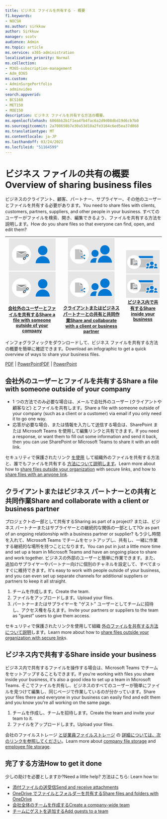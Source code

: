 ```yaml
---
title: ビジネス ファイルを共有する - 概要
f1.keywords:
- NOCSH
ms.author: sirkkuw
author: Sirkkuw
manager: scotv
audience: Admin
ms.topic: article
ms.service: o365-administration
localization_priority: Normal
ms.collection:
- M365-subscription-management
- Adm_O365
ms.custom:
- AdminSurgePortfolio
- adminvideo
search.appverid:
- BCS160
- MET150
- MOE150
description: ビジネス ファイルを共有する方法の概要。
ms.openlocfilehash: 6066bb2b1f1ea4fb4fac6a2d9d08dbd19d6cb7b0
ms.sourcegitcommit: 2a708650b7e30a53d10a2fe3164c6ed5ea37d868
ms.translationtype: MT
ms.contentlocale: ja-JP
ms.lasthandoff: 03/24/2021
ms.locfileid: "51164599"
---
```

# <a name="overview-of-sharing-business-files"></a><span data-ttu-id="8c35d-103">ビジネス ファイルの共有の概要</span><span class="sxs-lookup"><span data-stu-id="8c35d-103">Overview of sharing business files</span></span>

<span data-ttu-id="8c35d-104">ビジネスのクライアント、顧客、パートナー、サプライヤー、その他のユーザーとファイルを共有する必要があります。</span><span class="sxs-lookup"><span data-stu-id="8c35d-104">You need to share files with clients, customers, partners, suppliers, and other people in your business.</span></span> <span data-ttu-id="8c35d-105">すべてのユーザーがファイルを検索、開き、編集できるよう、ファイルを共有する方法を説明します。</span><span class="sxs-lookup"><span data-stu-id="8c35d-105">How do you share files so that everyone can find, open, and edit them?</span></span>

|<span data-ttu-id="8c35d-106">![安全に共有する](../media/securely-share-file.png)</span><span class="sxs-lookup"><span data-stu-id="8c35d-106">![Securely share](../media/securely-share-file.png)</span></span><br/>[<span data-ttu-id="8c35d-107">会社外のユーザーとファイルを共有する</span><span class="sxs-lookup"><span data-stu-id="8c35d-107">Share a file with someone outside of your company</span></span>](#share-a-file-with-someone-outside-of-your-company)|<span data-ttu-id="8c35d-108">![クライアントとの共同作業](../media/share-and-collab-with-partner.png)</span><span class="sxs-lookup"><span data-stu-id="8c35d-108">![Collaborate with a client](../media/share-and-collab-with-partner.png)</span></span> <br/>[<span data-ttu-id="8c35d-109">クライアントまたはビジネス パートナーとの共有と共同作業</span><span class="sxs-lookup"><span data-stu-id="8c35d-109">Share and collaborate with a client or business partner</span></span>](#share-and-collaborate-with-a-client-or-business-partner) | <span data-ttu-id="8c35d-110">![組織内で共有する](../media/share-inside-your-org.png)</span><span class="sxs-lookup"><span data-stu-id="8c35d-110">![Share inside your org](../media/share-inside-your-org.png)</span></span> <br/>[<span data-ttu-id="8c35d-111">ビジネス内で共有する</span><span class="sxs-lookup"><span data-stu-id="8c35d-111">Share inside your business</span></span>](#share-inside-your-business) |
|--|--|--|

<span data-ttu-id="8c35d-112">インフォグラフィックをダウンロードして、ビジネス ファイルを共有する方法の概要を簡単に確認できます。</span><span class="sxs-lookup"><span data-stu-id="8c35d-112">Download an infographic to get a quick overview of ways to share your business files.</span></span> 

<span data-ttu-id="8c35d-113">[PDF](https://go.microsoft.com/fwlink/?linkid=2079435)  | [PowerPoint](https://go.microsoft.com/fwlink/?linkid=2079438)</span><span class="sxs-lookup"><span data-stu-id="8c35d-113">[PDF](https://go.microsoft.com/fwlink/?linkid=2079435) | [PowerPoint](https://go.microsoft.com/fwlink/?linkid=2079438)</span></span>

## <a name="share-a-file-with-someone-outside-of-your-company"></a><span data-ttu-id="8c35d-114">会社外のユーザーとファイルを共有する</span><span class="sxs-lookup"><span data-stu-id="8c35d-114">Share a file with someone outside of your company</span></span>

- <span data-ttu-id="8c35d-115">1 つの方法でのみ必要な場合は、メールで会社外のユーザー (クライアントや顧客など) とファイルを共有します。</span><span class="sxs-lookup"><span data-stu-id="8c35d-115">Share a file with someone outside of your company (such as a client or a customer) via email if you only need it to go one way.</span></span>
- <span data-ttu-id="8c35d-116">応答が必要な場合、または情報を入力して送信する場合は、SharePoint または Microsoft Teams を使用して編集リンクと共有できます。</span><span class="sxs-lookup"><span data-stu-id="8c35d-116">If you need a response, or want them to fill out some information and send it back, then you can use SharePoint or Microsoft Teams to share it with an edit link.</span></span>

<span data-ttu-id="8c35d-117">セキュリティで保護されたリンク [を使用](securely-share-files-externally.md) して組織外のファイルを共有する方法と、誰でもファイルを共有する [方法について説明します](share-files-externally.md)。</span><span class="sxs-lookup"><span data-stu-id="8c35d-117">Learn more about how to [share files outside your organization](securely-share-files-externally.md) with secure links, and how to [share files with an anyone link](share-files-externally.md).</span></span>

## <a name="share-and-collaborate-with-a-client-or-business-partner"></a><span data-ttu-id="8c35d-118">クライアントまたはビジネス パートナーとの共有と共同作業</span><span class="sxs-lookup"><span data-stu-id="8c35d-118">Share and collaborate with a client or business partner</span></span>

<span data-ttu-id="8c35d-119">プロジェクトの一部として共有する</span><span class="sxs-lookup"><span data-stu-id="8c35d-119">Sharing as part of a project?</span></span> <span data-ttu-id="8c35d-120">または、ビジネス パートナーまたはサプライヤーとの継続的な関係の一部として?</span><span class="sxs-lookup"><span data-stu-id="8c35d-120">Or as part of an ongoing relationship with a business partner or supplier?</span></span> <span data-ttu-id="8c35d-121">もう少し時間を入れて、Microsoft Teams でチームをセットアップし、共有し、一緒に作業する継続的な場所を持つことになります。</span><span class="sxs-lookup"><span data-stu-id="8c35d-121">You can put in just a little more time and set up a team in Microsoft Teams and have an ongoing place to share and work together.</span></span> <span data-ttu-id="8c35d-122">ビジネスの外部のユーザーと簡単に作業できます。また、追加のサプライヤーやパートナー向けに個別のチャネルを設定して、すべてまっすぐに維持できます。</span><span class="sxs-lookup"><span data-stu-id="8c35d-122">It's easy to work with people outside of your business, and you can even set up separate channels for additional suppliers or partners to keep it all straight.</span></span>

1. <span data-ttu-id="8c35d-123">チームを作成します。</span><span class="sxs-lookup"><span data-stu-id="8c35d-123">Create the team.</span></span>
1. <span data-ttu-id="8c35d-124">ファイルをアップロードします。</span><span class="sxs-lookup"><span data-stu-id="8c35d-124">Upload your files.</span></span>
1. <span data-ttu-id="8c35d-125">パートナーまたはサプライヤーを "ゲスト" ユーザーとしてチームに招待し、アクセス権を与えます。</span><span class="sxs-lookup"><span data-stu-id="8c35d-125">Invite your partners or suppliers to the team as "guest" users to give them access.</span></span>

<span data-ttu-id="8c35d-126">セキュリティで保護されたリンクを使用して組織 [外のファイルを共有する方法について説明](https://support.microsoft.com/office/7266f44e-3e06-4736-b9d3-0580c24bba34)します。</span><span class="sxs-lookup"><span data-stu-id="8c35d-126">Learn more about how to [share files outside your organization with secure link](https://support.microsoft.com/office/7266f44e-3e06-4736-b9d3-0580c24bba34)s.</span></span>

## <a name="share-inside-your-business"></a><span data-ttu-id="8c35d-127">ビジネス内で共有する</span><span class="sxs-lookup"><span data-stu-id="8c35d-127">Share inside your business</span></span>

<span data-ttu-id="8c35d-128">ビジネス内で共有するファイルを操作する場合は、Microsoft Teams でチームをセットアップすることもできます。</span><span class="sxs-lookup"><span data-stu-id="8c35d-128">If you're working with files you share inside your business, it's also a good idea to set up a team in Microsoft Teams.</span></span> <span data-ttu-id="8c35d-129">そこでファイルを共有し、ビジネスのすべてのユーザーが簡単にファイルを見つけて編集し、同じページで作業しているのが分かっています。</span><span class="sxs-lookup"><span data-stu-id="8c35d-129">Share your files there and everyone in your business can easily find and edit them and you know you're all working on the same page.</span></span>

1. <span data-ttu-id="8c35d-130">チームを作成し、チームを招待します。</span><span class="sxs-lookup"><span data-stu-id="8c35d-130">Create the team and invite your team to it.</span></span>
1. <span data-ttu-id="8c35d-131">ファイルをアップロードします。</span><span class="sxs-lookup"><span data-stu-id="8c35d-131">Upload your files.</span></span>

<span data-ttu-id="8c35d-132">会社のファイルストレージ [と従業員ファイルストレージ](https://support.microsoft.com/office/e4d98e10-3532-4eed-85d6-92728454e32b) の [詳細については、次のリンクを参照してください](https://support.microsoft.com/office/12dbe3e4-dbef-48f8-a90e-87f1bc607073)。</span><span class="sxs-lookup"><span data-stu-id="8c35d-132">Learn more about [company file storage](https://support.microsoft.com/office/e4d98e10-3532-4eed-85d6-92728454e32b) and [employee file storage](https://support.microsoft.com/office/12dbe3e4-dbef-48f8-a90e-87f1bc607073).</span></span>

## <a name="how-to-get-it-done"></a><span data-ttu-id="8c35d-133">完了する方法</span><span class="sxs-lookup"><span data-stu-id="8c35d-133">How to get it done</span></span>

<span data-ttu-id="8c35d-134">少しの助けを必要としますか?</span><span class="sxs-lookup"><span data-stu-id="8c35d-134">Need a little help?</span></span> <span data-ttu-id="8c35d-135">方法はこちら: </span><span class="sxs-lookup"><span data-stu-id="8c35d-135">Learn how to:</span></span>

- [<span data-ttu-id="8c35d-136">添付ファイルの送受信</span><span class="sxs-lookup"><span data-stu-id="8c35d-136">Send and receive attachments</span></span>](https://support.microsoft.com/en-us/office/sending-and-receiving-attachments-d32cd5ad-c7c5-49df-814d-4c17a5d3beb0)
- [<span data-ttu-id="8c35d-137">OneDrive でファイルとフォルダーを共有する</span><span class="sxs-lookup"><span data-stu-id="8c35d-137">Share files and folders with OneDrive</span></span>](https://support.microsoft.com/en-us/office/share-files-and-folders-with-microsoft-365-business-72f26d6c-bf9e-432c-8b96-e3c2437f5b65)
- [<span data-ttu-id="8c35d-138">会社全体のチームを作成する</span><span class="sxs-lookup"><span data-stu-id="8c35d-138">Create a company-wide team</span></span>](https://support.microsoft.com/en-us/office/create-an-org-wide-team-037bb27a-bcc9-48fe-8d72-44d9482420a3)
- [<span data-ttu-id="8c35d-139">チームにゲストを追加する</span><span class="sxs-lookup"><span data-stu-id="8c35d-139">Add guests to a team</span></span>](https://support.microsoft.com/en-us/office/add-guests-to-a-team-in-teams-fccb4fa6-f864-4508-bdde-256e7384a14f)